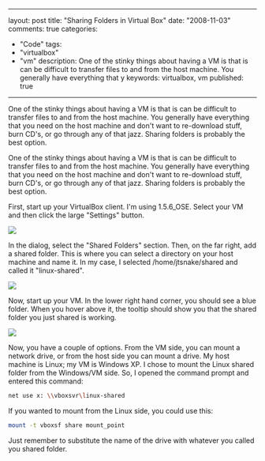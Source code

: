 
---
layout: post
title: "Sharing Folders in Virtual Box"
date: "2008-11-03"
comments: true
categories:
  - "Code"
tags:
  - "virtualbox"
  - "vm"
description: One of the stinky things about having a VM is that is can be difficult to transfer files to and from the host machine.  You generally have everything that y
keywords: virtualbox, vm
published: true
---

One of the stinky things about having a VM is that is can be difficult to transfer files to and from the host machine.  You generally have everything that you need on the host machine and don't want to re-download stuff, burn CD's, or go through any of that jazz.  Sharing folders is probably the best option.
<!--more-->

One of the stinky things about having a VM is that is can be difficult to transfer files to and from the host machine.  You generally have everything that you need on the host machine and don't want to re-download stuff, burn CD's, or go through any of that jazz.  Sharing folders is probably the best option.

First, start up your VirtualBox client.  I'm using 1.5.6_OSE.  Select your VM and then click the large "Settings" button.

<img src="http://lh4.ggpht.com/_5XZCKcD6--c/SQ9oMOWw6AI/AAAAAAAAEjc/Ev3u68fKLPY/s800/settings.png" />

In the dialog, select the "Shared Folders" section.  Then, on the far right, add a shared folder.  This is where you can select a directory on your host machine and name it.  In my case, I selected /home/jtsnake/shared and called it "linux-shared".

<img src="http://lh3.ggpht.com/_5XZCKcD6--c/SQ9oMdDmegI/AAAAAAAAEjk/Qa1phVO-67U/s800/shared.png" />

Now, start up your VM.  In the lower right hand corner, you should see a blue folder.  When you hover above it, the tooltip should show you that the shared folder you just shared is working.

<img src="http://lh5.ggpht.com/_5XZCKcD6--c/SQ9oM_IqTwI/AAAAAAAAEjs/VTrOslAZyuk/s800/status.png" />

Now, you have a couple of options.  From the VM side, you can mount a network drive, or from the host side you can mount a drive.  My host machine is Linux; my VM is Windows XP.  I chose to mount the Linux shared folder from the Windows/VM side.  So, I opened the command prompt and entered this command:

```bash
net use x: \\vboxsvr\linux-shared
```

If you wanted to mount from the Linux side, you could use this:

```bash
mount -t vboxsf share mount_point
```

Just remember to substitute the name of the drive with whatever you called you shared folder.

  
